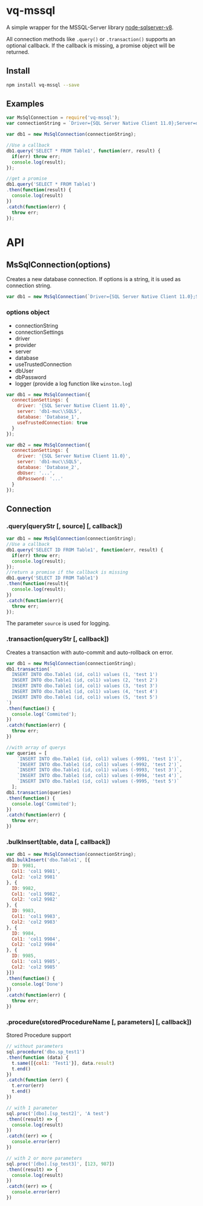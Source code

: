 # vq-mssql

A simple wrapper for the MSSQL-Server library 
[node-sqlserver-v8](https://github.com/TimelordUK/node-sqlserver-v8). 

All connection methods like `.query()` or `.transaction()` supports an optional callback. If the callback is missing, a promise object will be returned.

## Install
```sh
npm install vq-mssql --save
```

## Examples

```javascript
var MsSqlConnection = require('vq-mssql');
var connectionString = `Driver={SQL Server Native Client 11.0};Server=db1-muc\\SQL5;Database=Database_1;Trusted_Connection={Yes};`

var db1 = new MsSqlConnection(connectionString);

//Use a callback
db1.query('SELECT * FROM Table1', function(err, result) {
  if(err) throw err;
  console.log(result);
});

//get a promise
db1.query('SELECT * FROM Table1')
.then(function(result) {
  console.log(result)
})
.catch(function(err) {
  throw err;
});

```

# API

## MsSqlConnection(options)
Creates a new database connection. If options is a string, it is used as connection string.
```javascript
var db1 = new MsSqlConnection(`Driver={SQL Server Native Client 11.0};Server=db1-muc\\SQL5;Database=Database_1;Trusted_Connection={Yes};`);
```
### options object
 * connectionString
 * connectionSettings
  * driver
  * provider
  * server
  * database
  * useTrustedConnection
  * dbUser
  * dbPassword
 * logger (provide a log function like `winston.log`)
  
```javascript
var db1 = new MsSqlConnection({
  connectionSettings: {
    driver: '{SQL Server Native Client 11.0}',
    server: 'db1-muc\\SQL5',
    database: 'Database_1',
    useTrustedConnection: true
  }
});

var db2 = new MsSqlConnection({
  connectionSettings: {
    driver: '{SQL Server Native Client 11.0}',
    server: 'db1-muc\\SQL5',
    database: 'Database_2',
    dbUser: '...',
    dbPassword: '...'
  }
});
```


## Connection
### .query(queryStr [, source] [, callback])

```javascript
var db1 = new MsSqlConnection(connectionString);
//Use a callback
db1.query('SELECT ID FROM Table1', function(err, result) {
  if(err) throw err;
  console.log(result);
});
//return a promise if the callback is missing
db1.query('SELECT ID FROM Table1')
.then(function(result){
  console.log(result);
})
.catch(function(err){
  throw err;
});
```
The parameter `source` is used for logging.

### .transaction(queryStr [, callback])
Creates a transaction with auto-commit and auto-rollback on error. 
```javascript
var db1 = new MsSqlConnection(connectionString);
db1.transaction(`
  INSERT INTO dbo.Table1 (id, col1) values (1, 'test 1')
  INSERT INTO dbo.Table1 (id, col1) values (2, 'test 2')
  INSERT INTO dbo.Table1 (id, col1) values (3, 'test 3')
  INSERT INTO dbo.Table1 (id, col1) values (4, 'test 4')
  INSERT INTO dbo.Table1 (id, col1) values (5, 'test 5')
`)
.then(function() {
  console.log('Commited');
})
.catch(function(err) {
  throw err;
})

//with array of querys
var queries = [
    `INSERT INTO dbo.Table1 (id, col1) values (-9991, 'test 1')`,
    `INSERT INTO dbo.Table1 (id, col1) values (-9992, 'test 2')`,
    `INSERT INTO dbo.Table1 (id, col1) values (-9993, 'test 3')`,
    `INSERT INTO dbo.Table1 (id, col1) values (-9994, 'test 4')`,
    `INSERT INTO dbo.Table1 (id, col1) values (-9995, 'test 5')`
  ];
db1.transaction(queries)
.then(function() {
  console.log('Commited');
})
.catch(function(err) {
  throw err;
})
```

### .bulkInsert(table, data [, callback])
```javascript
var db1 = new MsSqlConnection(connectionString);
db1.bulkInsert('dbo.Table1', [{
  ID: 9981,
  Col1: 'col1 9981',
  Col2: 'col2 9981'
}, {
  ID: 9982,
  Col1: 'col1 9982',
  Col2: 'col2 9982'
}, {
  ID: 9983,
  Col1: 'col1 9983',
  Col2: 'col2 9983'
}, {
  ID: 9984,
  Col1: 'col1 9984',
  Col2: 'col2 9984'
}, {
  ID: 9985,
  Col1: 'col1 9985',
  Col2: 'col2 9985'
}])
.then(function() {
  console.log('Done')
})
.catch(function(err) {
  throw err;
})
```

### .procedure(storedProcedureName [, parameters]  [, callback])
Stored Procedure support
```javascript
// without parameters
sql.procedure('dbo.sp_test1')
.then(function (data) {
  t.same([{col1: 'Test1'}], data.result)
  t.end()
})
.catch(function (err) {
  t.error(err)
  t.end()
})

// with 1 parameter 
sql.proc('[dbo].[sp_test2]', 'A test')
.then((result) => {
  console.log(result)
})
.catch((err) => {
  console.error(err)
})

// with 2 or more parameters
sql.proc('[dbo].[sp_test3]', [123, 987])
.then((result) => {
  console.log(result)
})
.catch((err) => {
  console.error(err)
})

```
